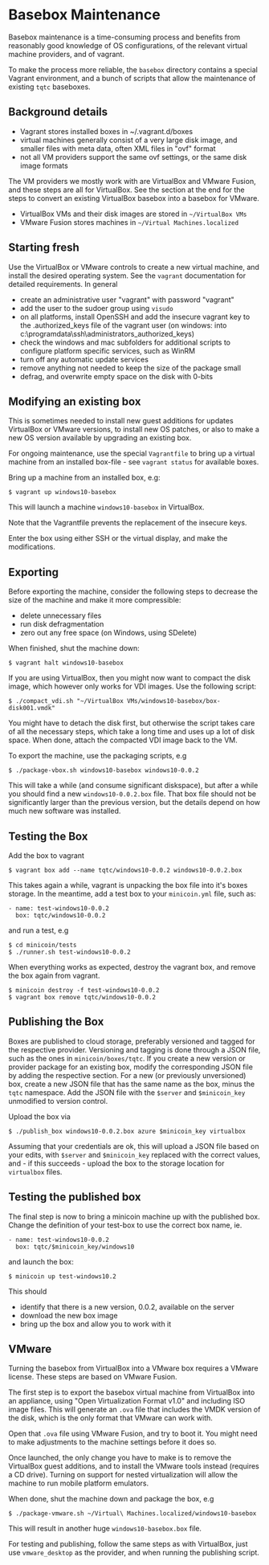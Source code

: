 # Basebox Maintenance

Basebox maintenance is a time-consuming process and benefits from reasonably
good knowledge of OS configurations, of the relevant virtual machine providers,
and of vagrant.

To make the process more reliable, the `basebox` directory contains a special
Vagrant environment, and a bunch of scripts that allow the maintenance of
existing `tqtc` baseboxes.

## Background details

* Vagrant stores installed boxes in ~/.vagrant.d/boxes
* virtual machines generally consist of a very large disk image, and smaller
  files with meta data, often XML files in "ovf" format
* not all VM providers support the same ovf settings, or the same disk image
  formats

The VM providers we mostly work with are VirtualBox and VMware Fusion, and
these steps are all for VirtualBox. See the section at the end for the steps
to convert an existing VirtualBox basebox into a basebox for VMware.

* VirtualBox VMs and their disk images are stored in `~/VirtualBox VMs`
* VMware Fusion stores machines in `~/Virtual Machines.localized`

## Starting fresh

Use the VirtualBox or VMware controls to create a new virtual machine, and
install the desired operating system. See the `vagrant` documentation for
detailed requirements. In general

* create an administrative user "vagrant" with password "vagrant"
* add the user to the sudoer group using `visudo`
* on all platforms, install OpenSSH and add the insecure vagrant key to the
  .authorized_keys file of the vagrant user
  (on windows: into c:\programdata\ssh\administrators_authorized_keys)
* check the windows and mac subfolders for additional scripts to configure
  platform specific services, such as WinRM
* turn off any automatic update services
* remove anything not needed to keep the size of the package small
* defrag, and overwrite empty space on the disk with 0-bits

## Modifying an existing box

This is sometimes needed to install new guest additions for updates VirtualBox
or VMware versions, to install new OS patches, or also to make a new OS version
available by upgrading an existing box.

For ongoing maintenance, use the special `Vagrantfile` to bring up a virtual
machine from an installed box-file - see `vagrant status` for available boxes.

Bring up a machine from an installed box, e.g:

```
$ vagrant up windows10-basebox
```

This will launch a machine `windows10-basebox` in VirtualBox.

Note that the Vagrantfile prevents the replacement of the insecure keys.

Enter the box using either SSH or the virtual display, and make the
modifications.

## Exporting

Before exporting the machine, consider the following steps to decrease
the size of the machine and make it more compressible:

* delete unnecessary files
* run disk defragmentation
* zero out any free space (on Windows, using SDelete)

When finished, shut the machine down:

```
$ vagrant halt windows10-basebox
```

If you are using VirtualBox, then you might now want to compact the disk
image, which however only works for VDI images. Use the following script:

```
$ ./compact_vdi.sh "~/VirtualBox VMs/windows10-basebox/box-disk001.vmdk"
```

You might have to detach the disk first, but otherwise the script
takes care of all the necessary steps, which take a long time and uses
up a lot of disk space. When done, attach the compacted VDI image back
to the VM.

To export the machine, use the packaging scripts, e.g

```
$ ./package-vbox.sh windows10-basebox windows10-0.0.2
```

This will take a while (and consume significant diskspace), but after a while you should
find a new `windows10-0.0.2.box` file.
That box file should not be significantly larger than the previous version, but the
details depend on how much new software was installed.

## Testing the Box

Add the box to vagrant

```
$ vagrant box add --name tqtc/windows10-0.0.2 windows10-0.0.2.box
```

This takes again a while, vagrant is unpacking the box file into it's boxes storage.
In the meantime, add a test box to your `minicoin.yml` file, such as:

```
- name: test-windows10-0.0.2
  box: tqtc/windows10-0.0.2
```

and run a test, e.g

```
$ cd minicoin/tests
$ ./runner.sh test-windows10-0.0.2
```

When everything works as expected, destroy the vagrant box, and remove the box
again from vagrant.

```
$ minicoin destroy -f test-windows10-0.0.2
$ vagrant box remove tqtc/windows10-0.0.2
```

## Publishing the Box

Boxes are published to cloud storage, preferably versioned and tagged for the
respective provider. Versioning and tagging is done through a JSON file, such
as the ones in `minicoin/boxes/tqtc`. If you create a new version or provider
package for an existing box, modify the corresponding JSON file by adding the
respective section. For a new (or previously unversioned) box, create a new
JSON file that has the same name as the box, minus the `tqtc` namespace. Add
the JSON file with the `$server` and `$minicoin_key` unmodified to version
control.

Upload the box via

```
$ ./publish_box windows10-0.0.2.box azure $minicoin_key virtualbox
```

Assuming that your credentials are ok, this will upload a JSON file based
on your edits, with `$server` and `$minicoin_key` replaced with the correct
values, and - if this succeeds - upload the box to the storage location for
`virtualbox` files.

## Testing the published box

The final step is now to bring a minicoin machine up with the published
box. Change the definition of your test-box to use the correct box name,
ie.

```
- name: test-windows10-0.0.2
  box: tqtc/$minicoin_key/windows10
```

and launch the box:

```
$ minicoin up test-windows10.2
```

This should

* identify that there is a new version, 0.0.2, available on the server
* download the new box image
* bring up the box and allow you to work with it

## VMware

Turning the basebox from VirtualBox into a VMware box requires a VMware
license. These steps are based on VMware Fusion.

The first step is to export the basebox virtual machine from VirtualBox
into an appliance, using "Open Virtualization Format v1.0" and including
ISO image files. This will generate an `.ova` file that includes the
VMDK version of the disk, which is the only format that VMware can work
with.

Open that `.ova` file using VMware Fusion, and try to boot it. You might
need to make adjustments to the machine settings before it does so.

Once launched, the only change you have to make is to remove the
VirtualBox guest additions, and to install the VMware tools instead
(requires a CD drive). Turning on support for nested virtualization will
allow the machine to run mobile platform emulators.

When done, shut the machine down and package the box, e.g

```
$ ./package-vmware.sh ~/Virtual\ Machines.localized/windows10-basebox
```

This will result in another huge `windows10-basebox.box` file.

For testing and publishing, follow the same steps as with VirtualBox, just
use `vmware_desktop` as the provider, and when running the publishing script.
